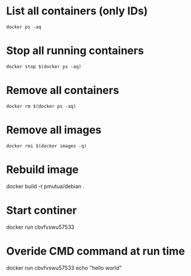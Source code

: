 
# List all containers (only IDs)

`docker ps -aq`

# Stop all running containers

`docker stop $(docker ps -aq)`


# Remove all containers

`docker rm $(docker ps -aq)`

# Remove all images

`docker rmi $(docker images -q)`

# Rebuild image 

docker build -t pmutua/debian .

# Start continer 

docker run cbvfvswu57533

# Overide CMD command at run time 

docker run cbvfvswu57533 echo "hello world"
